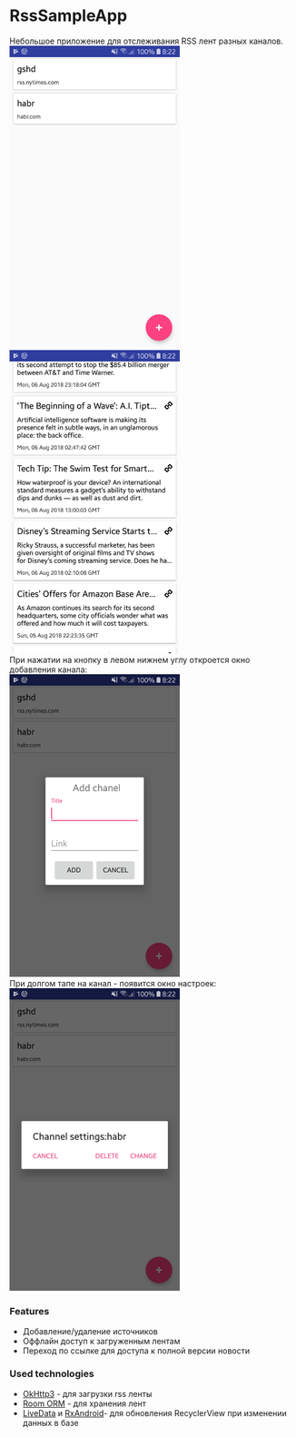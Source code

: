 # RssSampleApp
Небольшое приложение для отслеживания RSS лент разных каналов.
<br/><img src="https://github.com/QeGle/RssSampleApp/blob/master/Screenshot_20180808-082206_RSSTestApp.jpg" width="300"/><img src="https://github.com/QeGle/RssSampleApp/blob/master/Screenshot_20180808-082246_RSSTestApp.jpg" width="300"/><br/>
При нажатии на кнопку в левом нижнем углу откроется окно добавления канала:
<br/><img src="https://github.com/QeGle/RssSampleApp/blob/master/Screenshot_20180808-082210_RSSTestApp.jpg" width="300"/><br/>
При долгом тапе на канал - появится окно настроек:
<br/><img src="https://github.com/QeGle/RssSampleApp/blob/master/Screenshot_20180808-082218_RSSTestApp.jpg" width="300"/><br/>
 
### Features
* Добавление/удаление источников
* Оффлайн доступ к загруженным лентам
* Переход по ссылке для доступа к полной версии новости

### Used technologies
* [OkHttp3](https://square.github.io/okhttp/) - для загрузки rss ленты
* [Room ORM](https://developer.android.com/training/data-storage/room/index.html) - для хранения лент
* [LiveData](https://developer.android.com/topic/libraries/architecture/livedata.html) и [RxAndroid](https://github.com/ReactiveX/RxAndroid)- для обновления RecyclerView при изменении данных в базе
